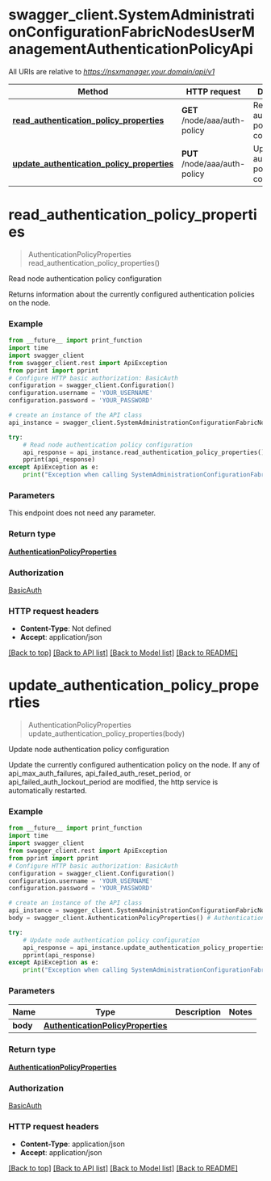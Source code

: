 # swagger_client.SystemAdministrationConfigurationFabricNodesUserManagementAuthenticationPolicyApi

All URIs are relative to *https://nsxmanager.your.domain/api/v1*

Method | HTTP request | Description
------------- | ------------- | -------------
[**read_authentication_policy_properties**](SystemAdministrationConfigurationFabricNodesUserManagementAuthenticationPolicyApi.md#read_authentication_policy_properties) | **GET** /node/aaa/auth-policy | Read node authentication policy configuration
[**update_authentication_policy_properties**](SystemAdministrationConfigurationFabricNodesUserManagementAuthenticationPolicyApi.md#update_authentication_policy_properties) | **PUT** /node/aaa/auth-policy | Update node authentication policy configuration

# **read_authentication_policy_properties**
> AuthenticationPolicyProperties read_authentication_policy_properties()

Read node authentication policy configuration

Returns information about the currently configured authentication policies on the node. 

### Example
```python
from __future__ import print_function
import time
import swagger_client
from swagger_client.rest import ApiException
from pprint import pprint
# Configure HTTP basic authorization: BasicAuth
configuration = swagger_client.Configuration()
configuration.username = 'YOUR_USERNAME'
configuration.password = 'YOUR_PASSWORD'

# create an instance of the API class
api_instance = swagger_client.SystemAdministrationConfigurationFabricNodesUserManagementAuthenticationPolicyApi(swagger_client.ApiClient(configuration))

try:
    # Read node authentication policy configuration
    api_response = api_instance.read_authentication_policy_properties()
    pprint(api_response)
except ApiException as e:
    print("Exception when calling SystemAdministrationConfigurationFabricNodesUserManagementAuthenticationPolicyApi->read_authentication_policy_properties: %s\n" % e)
```

### Parameters
This endpoint does not need any parameter.

### Return type

[**AuthenticationPolicyProperties**](AuthenticationPolicyProperties.md)

### Authorization

[BasicAuth](../README.md#BasicAuth)

### HTTP request headers

 - **Content-Type**: Not defined
 - **Accept**: application/json

[[Back to top]](#) [[Back to API list]](../README.md#documentation-for-api-endpoints) [[Back to Model list]](../README.md#documentation-for-models) [[Back to README]](../README.md)

# **update_authentication_policy_properties**
> AuthenticationPolicyProperties update_authentication_policy_properties(body)

Update node authentication policy configuration

Update the currently configured authentication policy on the node. If any of api_max_auth_failures, api_failed_auth_reset_period, or api_failed_auth_lockout_period are modified, the http service is automatically restarted. 

### Example
```python
from __future__ import print_function
import time
import swagger_client
from swagger_client.rest import ApiException
from pprint import pprint
# Configure HTTP basic authorization: BasicAuth
configuration = swagger_client.Configuration()
configuration.username = 'YOUR_USERNAME'
configuration.password = 'YOUR_PASSWORD'

# create an instance of the API class
api_instance = swagger_client.SystemAdministrationConfigurationFabricNodesUserManagementAuthenticationPolicyApi(swagger_client.ApiClient(configuration))
body = swagger_client.AuthenticationPolicyProperties() # AuthenticationPolicyProperties | 

try:
    # Update node authentication policy configuration
    api_response = api_instance.update_authentication_policy_properties(body)
    pprint(api_response)
except ApiException as e:
    print("Exception when calling SystemAdministrationConfigurationFabricNodesUserManagementAuthenticationPolicyApi->update_authentication_policy_properties: %s\n" % e)
```

### Parameters

Name | Type | Description  | Notes
------------- | ------------- | ------------- | -------------
 **body** | [**AuthenticationPolicyProperties**](AuthenticationPolicyProperties.md)|  | 

### Return type

[**AuthenticationPolicyProperties**](AuthenticationPolicyProperties.md)

### Authorization

[BasicAuth](../README.md#BasicAuth)

### HTTP request headers

 - **Content-Type**: application/json
 - **Accept**: application/json

[[Back to top]](#) [[Back to API list]](../README.md#documentation-for-api-endpoints) [[Back to Model list]](../README.md#documentation-for-models) [[Back to README]](../README.md)

